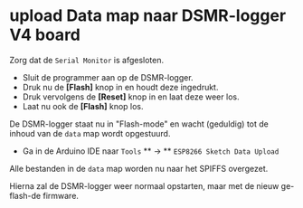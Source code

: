 # upload Data map naar DSMR-logger V4 board

Zorg dat de `Serial Monitor` is afgesloten.

* Sluit de programmer aan op de DSMR-logger. 
* Druk nu de **[Flash]** knop in en houdt deze ingedrukt. 
* Druk vervolgens de **[Reset]** knop in en laat deze weer los. 
* Laat nu ook de **[Flash]** knop los.

De DSMR-logger staat nu in "Flash-mode" en wacht (geduldig) tot de inhoud van de `data` map
wordt opgestuurd.

* Ga in de Arduino IDE naar `Tools` ** -> ** `ESP8266 Sketch Data Upload`

Alle bestanden in de `data` map worden nu naar het SPIFFS overgezet.

Hierna zal de DSMR-logger weer normaal opstarten, maar met de nieuw ge-flash-de firmware.
